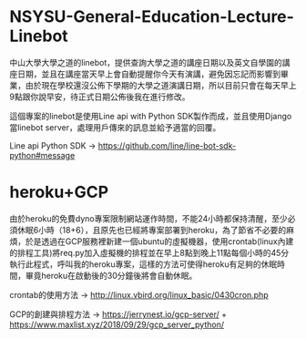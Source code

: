 # NSYSU-General-Education-Lecture-Linebot
中山大學大學之道的linebot，提供查詢大學之道的講座日期以及英文自學園的講座日期，並且在講座當天早上會自動提醒你今天有演講，避免因忘記而影響到畢業，由於現在學校還沒公佈下學期的大學之道演講日期，所以目前只會在每天早上9點跟你說早安，待正式日期公佈後我在進行修改。

這個專案的linebot是使用Line api with Python SDK製作而成，並且使用Django當linebot server，處理用戶傳來的訊息並給予適當的回覆。

Line api Python SDK -> https://github.com/line/line-bot-sdk-python#message

# heroku+GCP
由於heroku的免費dyno專案限制網站運作時間，不能24小時都保持清醒，至少必須休眠6小時（18+6），且原先也已經將專案部署到heroku，為了節省不必要的麻煩，於是透過在GCP服務裡新建一個ubuntu的虛擬機器，使用crontab(linux內建的排程工具)將req.py加入虛擬機的排程並在早上8點到晚上11點每個小時的45分執行此程式，呼叫我的heroku專案，這樣的方法可使得heroku有足夠的休眠時間，畢竟heroku在啟動後的30分鐘後將會自動休眠。

crontab的使用方法 -> http://linux.vbird.org/linux_basic/0430cron.php

GCP的創建與排程方法 -> https://jerrynest.io/gcp-server/  + https://www.maxlist.xyz/2018/09/29/gcp_server_python/
